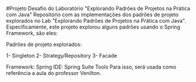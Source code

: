 #Projeto Desafio do Laboratório "Explorando Padrões de Projetos na Prática com Java"
Repositório com as implementações dos padrões de projeto explorados no Lab "Explorando Padrões de Projetos na Prática com Java". Especificamente, este projeto explorou alguns padrões usando o Spring Framework, são eles:

Padrões de projeto explorados:

1- Singleton
2- Strategy/Repository
3- Facade

Framework: Spring
IDE: Spring Suite Tools
Para isso, será usada como referência a aula do professor Venilton.
